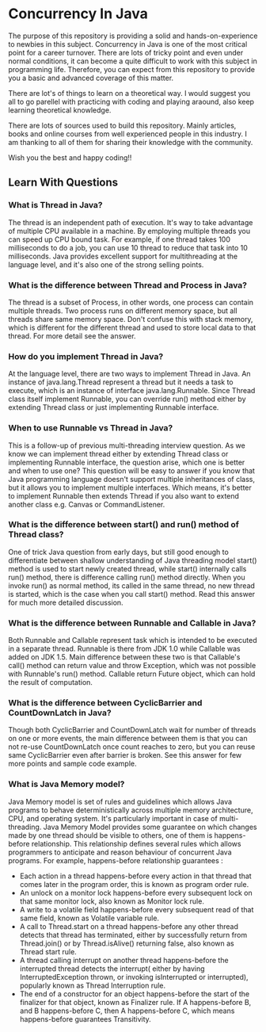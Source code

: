 # Concurrency In Java

The purpose of this repository is providing a solid and hands-on-experience to newbies in this subject. Concurrency in Java is one of the most critical point for a career turnover. There are lots of tricky point and even under normal conditions, it can become a quite difficult to work with this subject in programming life. Therefore, you can expect from this repository to provide you a basic and advanced coverage of this matter. 

There are lot's of things to learn on a theoretical way. I would suggest you all to go parellel with practicing with coding and playing araound, also keep learning theoretical knowledge.

There are lots of sources used to build this repository. Mainly articles, books and online courses from well experienced people in this industry. I am thanking to all of them for sharing their knowledge with the community.

Wish you the best and happy coding!!


## Learn With Questions 

### What is Thread in Java? 

The thread is an independent path of execution. It's way to take advantage of multiple CPU available in a machine. By employing multiple threads you can speed up CPU bound task. For example, if one thread takes 100 milliseconds to do a job, you can use 10 thread to reduce that task into 10 milliseconds. Java provides excellent support for multithreading at the language level, and it's also one of the strong selling points.

### What is the difference between Thread and Process in Java?

The thread is a subset of Process, in other words, one process can contain multiple threads. Two process runs on different memory space, but all threads share same memory space. Don't confuse this with stack memory, which is different for the different thread and used to store local data to that thread. For more detail see the answer.

### How do you implement Thread in Java?

At the language level, there are two ways to implement Thread in Java. An instance of java.lang.Thread represent a thread but it needs a task to execute, which is an instance of interface java.lang.Runnable. Since Thread class itself implement Runnable, you can override run() method either by extending Thread class or just implementing Runnable interface.

### When to use Runnable vs Thread in Java?

This is a follow-up of previous multi-threading interview question. As we know we can implement thread either by extending Thread class or implementing Runnable interface, the question arise, which one is better and when to use one? This question will be easy to answer if you know that Java programming language doesn't support multiple inheritances of class, but it allows you to implement multiple interfaces. Which means, it's better to implement Runnable then extends Thread if you also want to extend another class e.g. Canvas or CommandListener.


### What is the difference between start() and run() method of Thread class?

One of trick Java question from early days, but still good enough to differentiate between shallow understanding of Java threading model start() method is used to start newly created thread, while start() internally calls run() method, there is difference calling run() method directly. When you invoke run() as normal method, its called in the same thread, no new thread is started, which is the case when you call start() method. Read this answer for much more detailed discussion.

### What is the difference between Runnable and Callable in Java?

Both Runnable and Callable represent task which is intended to be executed in a separate thread. Runnable is there from JDK 1.0 while Callable was added on JDK 1.5. Main difference between these two is that Callable's call() method can return value and throw Exception, which was not possible with Runnable's run() method. Callable return Future object, which can hold the result of computation.

### What is the difference between CyclicBarrier and CountDownLatch in Java?

Though both CyclicBarrier and CountDownLatch wait for number of threads on one or more events, the main difference between them is that you can not re-use CountDownLatch once count reaches to zero, but you can reuse same CyclicBarrier even after barrier is broken.  See this answer for few more points and sample code example.


### What is Java Memory model?

Java Memory model is set of rules and guidelines which allows Java programs to behave deterministically across multiple memory architecture, CPU, and operating system. It's particularly important in case of multi-threading. Java Memory Model provides some guarantee on which changes made by one thread should be visible to others, one of them is happens-before relationship. This relationship defines several rules which allows programmers to anticipate and reason behaviour of concurrent Java programs. For example, happens-before relationship guarantees :
  * Each action in a thread happens-before every action in that thread that comes later in the program order, this is known as program order rule.
  * An unlock on a monitor lock happens-before every subsequent lock on that same monitor lock, also known as Monitor lock rule.
  * A write to a volatile field happens-before every subsequent read of that same field, known as Volatile variable rule.
  * A call to Thread.start on a thread happens-before any other thread detects that thread has terminated, either by successfully return from Thread.join() or by Thread.isAlive() returning false, also known as Thread start rule.
  * A thread calling interrupt on another thread happens-before the interrupted thread detects the interrupt( either by having  InterruptedException thrown, or invoking isInterrupted or interrupted), popularly known as Thread Interruption rule.
  * The end of a constructor for an object happens-before the start of the finalizer for that object, known as Finalizer rule.
If A happens-before B, and B happens-before C, then A happens-before C, which means happens-before guarantees Transitivity.
